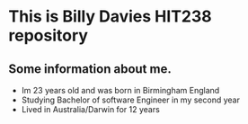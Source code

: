 # This is Billy Davies HIT238 repository
## Some information about me.
- Im 23 years old and was born in Birmingham England
- Studying Bachelor of software Engineer in my second year
- Lived in Australia/Darwin for 12 years
